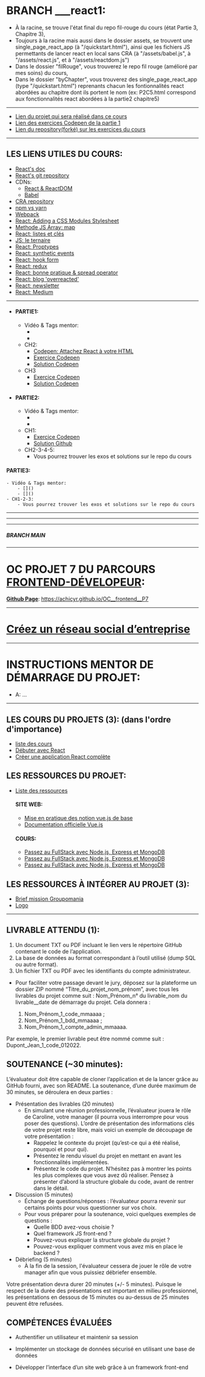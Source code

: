 # BRANCH ___react1:

- À la racine, se trouve l'état final du repo fil-rouge du cours (état Partie 3, Chapitre 3),
- Toujours à la racine mais aussi dans le dossier assets, se trouvent une single_page_react_app (à "/quickstart.html"), ainsi que les fichiers JS permettants de lancer react en local sans CRA (à "/assets/babel.js", à "/assets/react.js", et à "/assets/reactdom.js")
- Dans le dossier "filRouge", vous trouverez le repo fil rouge (amélioré par mes soins) du cours,
- Dans le dossier "byChapter", vous trouverez des single_page_react_app (type "/quickstart.html") reprenants chacun les fontionnalités react abordées au chapitre dont ils portent le nom (ex: P2C5.html correspond aux fonctionnalités react abordées à la partie2 chapitre5)

---

- [Lien du projet qui sera réalisé dans ce cours](https://atoulmet.github.io/atoulmet-OC-React-Beginners/)
- [Lien des exercices Codepen de la partie 1](https://codepen.io/collection/DYbKyE)
- [Lien du repository(forké) sur les exercices du cours](https://github.com/OpenClassrooms-Student-Center/7008001-Debutez-avec-React)

---

## LES LIENS UTILES DU COURS:
- [React's doc](https://fr.reactjs.org/docs/getting-started.html)
- [React's git repository](https://github.com/facebook/react)
- CDNs:
    - [React & ReactDOM](https://fr.reactjs.org/docs/cdn-links.html)
    - [Babel](https://babeljs.io/docs/en/babel-standalone)
- [CRA repository](https://github.com/facebook/create-react-app)
- [npm vs yarn](https://blog.zenika.com/2017/03/13/npm-vs-yarn/)
- [Webpack](https://webpack.js.org/)
- [React: Adding a CSS Modules Stylesheet](https://create-react-app.dev/docs/adding-a-css-modules-stylesheet/)
- [Methode JS Array: map](https://developer.mozilla.org/fr/docs/Web/JavaScript/Reference/Global_Objects/Array/map)
- [React: listes et clés](https://fr.reactjs.org/docs/lists-and-keys.html)
- [JS: le ternaire](https://developer.mozilla.org/fr/docs/Web/JavaScript/Reference/Op%C3%A9rateurs/L_op%C3%A9rateur_conditionnel)
- [React: Proptypes](https://fr.reactjs.org/docs/typechecking-with-proptypes.html#gatsby-focus-wrapper)
- [React: synthetic events](https://fr.reactjs.org/docs/events.html)
- [React: hook form](https://react-hook-form.com/)
- [React: redux](https://openclassrooms.com/fr/courses/5511091-organisez-votre-application-avec-la-logique-redux)
- [React: bonne pratique & spread operator](https://blog.eleven-labs.com/fr/vous-utilisez-mal-les-states-react/)
- [React: blog 'overreacted'](https://overreacted.io/)
- [React: newsletter](https://reactdigest.net/)
- [React: Medium](https://medium.com/search?q=react)

---

- #### PARTIE1:
    - Vidéo & Tags mentor:
        - []()
        - []()
    - CH2: 
        - [Codepen: Attachez React à votre HTML](https://codepen.io/nicolaspatschkowski/pen/wvzQevq)
        - [Exercice Codepen](https://codepen.io/nicolaspatschkowski/pen/ExgrqLV)
        - [Solution Codepen](https://codepen.io/nicolaspatschkowski/pen/vYXVqod)
    - CH3
        - [Exercice Codepen](https://codepen.io/nicolaspatschkowski/pen/JjRmgdJ)
        - [Solution Codepen](https://codepen.io/nicolaspatschkowski/pen/MWjPNaa)
    

- #### PARTIE2:
    - Vidéo & Tags mentor:
        - []()
        - []()
    - CH1:
        - [Exercice Codepen](https://codepen.io/atoulmet/pen/YzWMvWP)
        - [Solution Github](https://github.com/OpenClassrooms-Student-Center/7008001-Debutez-avec-React/tree/P2C1-Solution)
    - CH2-3-4-5:
        - Vous pourrez trouver les exos et solutions sur le repo du cours

#### PARTIE3:
    - Vidéo & Tags mentor:
        - []()
        - []()
    - CH1-2-3:
        - Vous pourrez trouver les exos et solutions sur le repo du cours





---
---
---
##### BRANCH MAIN
---

# OC PROJET 7 DU PARCOURS [FRONTEND-DÉVELOPEUR](https://openclassrooms.com/fr/paths/185-developpeur-web#path-tabs): 

**<u>Github Page</u>**: https://achicyr.github.io/OC__frontend__P7

--- 

# [Créez un réseau social d’entreprise](https://openclassrooms.com/fr/projects/creez-un-reseau-social-dentreprise/assignment)

---

# INSTRUCTIONS MENTOR DE DÉMARRAGE DU PROJET:

- A: 
...

---

## LES COURS DU PROJETS (3): (dans l'ordre d'importance)
- [liste des cours](https://openclassrooms.com/fr/projects/creez-un-reseau-social-dentreprise/courses)
- [Débuter avec React](https://openclassrooms.com/fr/courses/7008001-debutez-avec-react)
- [Créer une application React complète](https://openclassrooms.com/fr/courses/7150606-creez-une-application-react-complete)

## LES RESSOURCES DU PROJET:
- [Liste des ressources](https://openclassrooms.com/fr/projects/creez-un-reseau-social-dentreprise/resources)

    #### SITE WEB:
    - [Mise en pratique des notion vue.js de base](https://fr.vuejs.org/v2/guide/index.html "Si vous choisissez Vue.js pour votre front-end")
    - [Documentation officielle Vue.js](https://vuejs.org/guide/introduction.html "Si vous choisissez Vue.js pour votre front-end")

    #### COURS:
    - [Passez au FullStack avec Node.js, Express et MongoDB](https://openclassrooms.com/fr/courses/6390246-passez-au-full-stack-avec-node-js-express-et-mongodb "Si vous choisissez MongoDB pour votre BDD")
    - [Passez au FullStack avec Node.js, Express et MongoDB](https://openclassrooms.com/fr/courses/6971126-implementez-vos-bases-de-donnees-relationnelles-avec-sql "Si vous choisissez SQL pour votre BDD")
    - [Passez au FullStack avec Node.js, Express et MongoDB](https://openclassrooms.com/fr/courses/6390311-creez-une-application-web-avec-vue-js "Si vous choisissez Vue.js pour votre front-end")

## LES RESSOURCES À INTÉGRER AU PROJET (3):
- [Brief mission Groupomania](https://course.oc-static.com/projects/DWJ_FR_P7/Cahier+charges+Groupomania.pdf)
- [Logo](https://course.oc-static.com/projects/DWJ_FR_P7/Groupomania+Logos.zip)

---

## LIVRABLE ATTENDU (1):

1. Un document TXT ou PDF incluant le lien vers le répertoire GitHub contenant le code de l’application.
2. La base de données au format correspondant à l’outil utilisé (dump SQL ou autre format).
3. Un fichier TXT ou PDF avec les identifiants du compte administrateur.

- Pour faciliter votre passage devant le jury, déposez sur la plateforme un dossier ZIP nommé “Titre_du_projet_nom_prénom”, avec tous les livrables du projet comme suit : Nom_Prénom_n° du livrable_nom du livrable__date de démarrage du projet. Cela donnera :  

    1. Nom_Prénom_1_code_mmaaaa ;
    2. Nom_Prénom_1_bdd_mmaaaa ;
    3. Nom_Prénom_1_compte_admin_mmaaaa.

Par exemple, le premier livrable peut être nommé comme suit : Dupont_Jean_1_code_012022.

## SOUTENANCE (~30 minutes):

L’évaluateur doit être capable de cloner l’application et de la lancer grâce au GitHub fourni, avec son README. La soutenance, d’une durée maximum de 30 minutes, se déroulera en deux parties :

- Présentation des livrables (20 minutes)
    - En simulant une réunion professionnelle, l’évaluateur jouera le rôle de Caroline, votre manager (il pourra vous interrompre pour vous poser des questions).
    L’ordre de présentation des informations clés de votre projet reste libre, mais voici un exemple de découpage de votre présentation :
        - Rappelez le contexte du projet (qu’est-ce qui a été réalisé, pourquoi et pour qui).
        - Présentez le rendu visuel du projet en mettant en avant les fonctionnalités implémentées.
        - Présentez le code du projet. N’hésitez pas à montrer les points les plus complexes que vous avez dû réaliser. Pensez à présenter d’abord la structure globale du code, avant de rentrer dans le détail.
- Discussion (5 minutes)
    - Échange de questions/réponses : l’évaluateur pourra revenir sur certains points pour vous questionner sur vos choix.
    - Pour vous préparer pour la soutenance, voici quelques exemples de questions :
        - Quelle BDD avez-vous choisie ?
        - Quel framework JS front-end ? 
        - Pouvez-vous expliquer la structure globale du projet ?
        - Pouvez-vous expliquer comment vous avez mis en place le backend ?
- Débriefing (5 minutes)
    - À la fin de la session, l'évaluateur cessera de jouer le rôle de votre manager afin que vous puissiez débriefer ensemble.

Votre présentation devra durer 20 minutes (+/- 5 minutes). Puisque le respect de la durée des présentations est important en milieu professionnel, les présentations en dessous de 15 minutes ou au-dessus de 25 minutes peuvent être refusées.

 
## COMPÉTENCES ÉVALUÉES

- Authentifier un utilisateur et maintenir sa session

- Implémenter un stockage de données sécurisé en utilisant une base de données

- Développer l’interface d’un site web grâce à un framework front-end